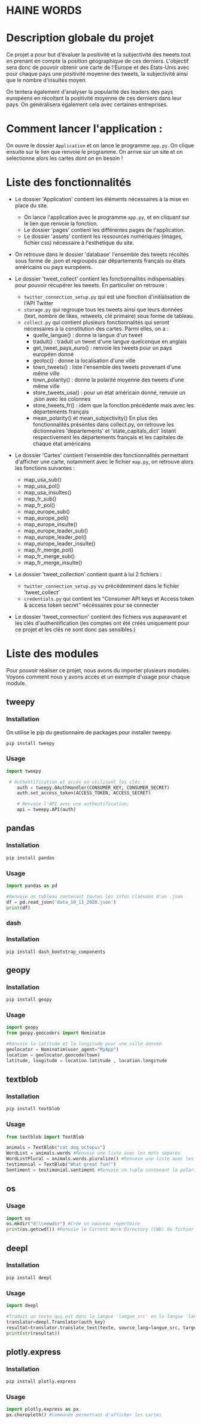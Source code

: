 # HAINE WORDS

# Description globale du projet


Ce projet a pour but d'évaluer la positivité et la subjectivité des tweets tout en prenant en compte la position géographique de ces derniers. L'objectif sera donc de pouvoir obtenir une carte de l'Europe et des Etats-Unis avec pour chaque pays une positivité moyenne des tweets, la subjectivité ainsi que le nombre d'insultes moyen.

On tentera également d'analyser la popularité des leaders des pays européens en récoltant la positivité moyenne de ces derniers dans leur pays. On généralisera également cela avec certaines entreprises.

# Comment lancer l'application :
On ouvre le dossier `Application` et on lance le programme `app.py`. On clique ensuite sur le lien que renvoie le programme. On arrive sur un site et on selectionne alors les cartes dont on en besoin !


# Liste des fonctionnalités 

- Le dossier 'Application' contient les éléments nécessaires à la mise en place du site.
  + On lance l'application avec le programme `app.py`, et en cliquant sur le lien que renvoie la fonction.
  + Le dossier 'pages' contient les différentes pages de l'application.
  + Le dossier 'assets' contient les ressources numériques (images, fichier css) nécessaire à l'esthétique du site.

- On retrouve dans le dossier 'database' l'ensemble des tweets récoltés sous forme de .json et regroupés par départements français ou états américains ou pays européens.

- Le dossier 'tweet_collect' contient les fonctionnalités indispensables pour pouvoir récupérer les tweets. En particulier on retrouve :
   + `twitter_connection_setup.py` qui est une fonction d'initialisation de l'API Twitter
   + `storage.py` qui regroupe tous les tweets ainsi que leurs données (text, nombre de likes, retweets, clé primaire) sous forme de tableau.
   + `collect.py` qui contient plusieurs fonctionnalités qui seront nécessaires à la constitution des cartes. Parmi elles, on a :
      - quelle_langue() : donne la langue d'un tweet
      - traduit() : traduit un tweet d'une langue quelconque en anglais
      - get_tweet_pays_euro() : renvoie les tweets pour un pays européen donné
      - geoloc() : donne la localisation d'une ville
      - town_tweets() : liste l'ensemble des tweets provenant d'une même ville
      - town_polarity() : donne la polarité moyenne des tweets d'une même ville
      - store_tweets_usa() : pour un état américain donné, renvoie un .json avec les colonnes
      - store_tweets_fr() : idem que la fonction précédente mais avec les départements français
      - mean_polarity() et mean_subjectivity()
    En plus des fonctionnalités présentes dans collect.py, on retrouve les dictionnaires 'departements' et 'state_capitals_dict' listant respectivement les départements français et les capitales de chaque état américains

- Le dossier 'Cartes' contient l'ensemble des fonctionnalités permettant d'afficher une carte, notamment avec le fichier `map.py`, on retrouve alors les fonctions suivantes : 
    + map_usa_sub()
    + map_usa_pol()
    + map_usa_insultes()
    + map_fr_sub()
    + map_fr_pol()
    + map_europe_sub()
    + map_europe_pol()
    + map_europe_insulte()
    + map_europe_leader_sub()
    + map_europe_leader_pol()
    + map_europe_leader_insulte()
    + map_fr_merge_pol()
    + map_fr_merge_sub()
    + map_fr_merge_insulte()

- Le dossier 'tweet_collection' contient quant à lui 2 fichiers :
  + `twitter_connection_setup.py` vu précédemment dans le fichier 'tweet_collect'
  + `credentials.py` qui contient les "Consumer API keys et Access token & access token secret" nécéssaires pour se connecter    

- Le dossier 'tweet_connection' contient des fichiers vus auparavant et les clés d'authentification (les comptes ont été créés uniquement pour ce projet et les clés ne sont donc pas sensibles.)

# Liste des modules

Pour pouvoir réaliser ce projet, nous avons du importer plusieurs modules. Voyons comment nous y avons accès et un exemple d'usage pour chaque module.

## tweepy 

### Installation 

On utilise le pip du gestionnaire de packages pour installer tweepy.

```bash
pip install tweepy
```
### Usage

```python
import tweepy

 # Authentification et accès en utilisant les clés :
    auth = tweepy.OAuthHandler(CONSUMER_KEY, CONSUMER_SECRET)
    auth.set_access_token(ACCESS_TOKEN, ACCESS_SECRET)

    # Renvoie l'API avec une authentification:
    api = tweepy.API(auth)
```

## pandas

### Installation

```bash
pip install pandas
```
### Usage

```python
import pandas as pd

#Renvoie un tableau contenant toutes les infos classées d'un .json
df = pd.read_json('data_10_11_2020.json')
print(df)

```
### dash

### Installation
```pip install dash
pip install dash_bootstrap_components
```

## geopy

### Installation

```bash
pip install geopy
```
### Usage

```python
import geopy
from geopy.geocoders import Nominatim

#Renvoie la latitude et la longitude pour une ville donnée 
geolocator = Nominatim(user_agent="MyApp")
location = geolocator.geocode(town)
latitude, longitude = location.latitude , location.longitude

```

## textblob

### Installation

```bash
pip install textblob
```
### Usage

```python
from textblob import TextBlob

animals = TextBlob("cat dog octopus")
WordList = animals.words #Renvoie une liste avec les mots séparés
WordListPlural = animals.words.pluralize() #Renvoie une liste avec les mots au pluriel
testimonial = TextBlob("What great fun!")
Sentiment = testimonial.sentiment #Renvoie un tuple contenant la polarité et la subjectivité 

```

## os

### Usage

```python
import os
os.mkdir("d:\\newdir") #Crée un nouveau répertoire
print(os.getcwd()) #Renvoie le Current Work Directory (CWD) du fichier

```

## deepl

### Installation

```bash
pip install deepl
```
### Usage

```python
import deepl

#Traduit un texte qui est dans la langue 'langue_src' en la langue 'langue_dest'
translator=deepl.Translator(auth_key)
resultat=translator.translate_text(texte, source_lang=langue_src, target_lang=langue_dest)
print(str(resultat))

```

## plotly.express

### Installation

```bash
pip install plotly.express
```
### Usage

```python
import plotly.express as px
px.choropleth() #Commande permettant d'afficher les cartes 

```














